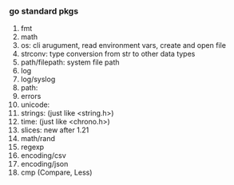 ### go standard pkgs
1. fmt
2. math
3. os: cli arugument, read environment vars, create and open file
4. strconv: type conversion from str to other data types
5. path/filepath: system file path
6. log
7. log/syslog
8. path: 
9. errors
10. unicode: 
11. strings: (just like <string.h>)
12. time: (just like <chrono.h>)
13. slices: new after 1.21
14. math/rand
15. regexp
16. encoding/csv
17. encoding/json
18. cmp (Compare, Less)